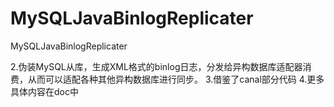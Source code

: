 MySQLJavaBinlogReplicater
=========================

MySQLJavaBinlogReplicater


2.伪装MySQL从库，生成XML格式的binlog日志，分发给异构数据库适配器消费，从而可以适配各种其他异构数据库进行同步。
3.借鉴了canal部分代码
4.更多具体内容在doc中
